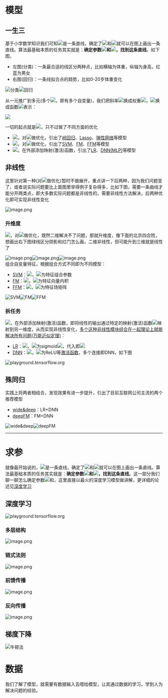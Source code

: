 # 模型
## 一生三
基于小学数学知识我们可知![](./img/378a1b3c4cc62e63c5c66edadf0ce5b4.svg)是一条直线，确定了![](./img/df976ff7fcf17d60490267d18a1e3996.svg)和![](./img/d29c2e5f4926e5b0e9a95305650f6e54.svg)就可以在图上画出一条直线。算法最基础本质的任务其实就是：**确定参数**![](./img/df976ff7fcf17d60490267d18a1e3996.svg)**和**![](./img/d29c2e5f4926e5b0e9a95305650f6e54.svg)**，找到这条直线**。如下图，

- 左图(分类)：一条最合适的线区分两种点，比如横轴为体重，纵轴为身高，红蓝为男女
- 右图(回归)：一条线拟合点的趋势，比如0-20岁体重变化

![分类](./img/1676369330319-3defa5c5-3c98-41fd-9c4b-41d72cc74ca7.png "分类")![回归](./img/1676379618273-3217bd9f-ba20-4168-8c4a-450f0f164a4b.png "回归")

从一元推广到多元(多个![](./img/712ecf7894348e92d8779c3ee87eeeb0.svg)，即有多个自变量)，我们把斜率![](./img/df976ff7fcf17d60490267d18a1e3996.svg)换成权重![](./img/c9b08ae6d9fed72562880f75720531bc.svg)，![](./img/bf98c0ddcbe9c1e535f767c78c3aa813.svg)换成函数![](./img/3818937ac554603003e6727783932e9f.svg)表示：

![](./img/dfefb01ac30516bc7009faaadab77257.svg)

一切的起点就是![](./img/95ad841d9246fc7919a80c26c217872b.svg)，只不过做了不同方面的优化

- ![](./img/0ff70ab130c5d08171396ccc7f2ff807.svg)，对![](./img/d29c2e5f4926e5b0e9a95305650f6e54.svg)做优化，引出了[岭回归](https://www.yuque.com/angsweet/machine-learning/ji-qi-xue-xi_ji-qi-xue-xi_xian-xing-mo-xing#a3929cd4)、[Lasso](https://www.yuque.com/angsweet/machine-learning/ji-qi-xue-xi_ji-qi-xue-xi_xian-xing-mo-xing#a3929cd4)、[弹性网络](https://www.yuque.com/angsweet/machine-learning/ji-qi-xue-xi_ji-qi-xue-xi_xian-xing-mo-xing#a3929cd4)等模型
- ![](./img/6b7a8100bbc5ba49c42857b40077f69b.svg)，对![](./img/f2f2ff5930e59ba7833fad13e384dcc0.svg)做优化，引出了[SVM](https://www.yuque.com/angsweet/machine-learning/ji-qi-xue-xi_ji-qi-xue-xi_zhi-chi-xiang-liang-ji)、[FM](https://www.yuque.com/angsweet/machine-learning/bcfpcs#Hyc1X)、[FFM](https://www.yuque.com/angsweet/machine-learning/bcfpcs#4JrZP)等模型
- ![](./img/20c7af7fa8f329d58045ad5a26c8496a.svg)，在外部添加映射(激活)函数，引出了[LR](https://www.yuque.com/angsweet/machine-learning/ji-qi-xue-xi_ji-qi-xue-xi_xian-xing-mo-xing#6993c24f)、[DNN(MLP)](https://www.yuque.com/angsweet/machine-learning/cugayd)等模型



## 非线性
这里针对第一种(对![](./img/d29c2e5f4926e5b0e9a95305650f6e54.svg)做优化)暂时不做展开，重点讲一下后两种，因为我们问题变了，或者说实际问题要比上面图里举得例子复杂得多，比如下图，需要一条曲线才能分开两类点，即大多数实际问题都是非线性的，需要非线性方法解决，后两种优化即可实现非线性变化

![image.png](./img/1676369342485-68644794-ac0d-4bd8-b12a-4f07b808f627.png)



### 升维度
![](./img/6b7a8100bbc5ba49c42857b40077f69b.svg)，对![](./img/f2f2ff5930e59ba7833fad13e384dcc0.svg)做优化，既然二维解决不了问题，那就升维度，像下面的北京四合院，想画出右下图绿线区分阴影和红门怎么画，二维非线性，但可能升到三维就是线性了

![image.png](./img/1676380756146-3058d463-4b3c-4077-9b42-946e6fc13024.png)![image.png](./img/1676380778273-d01d07b4-7011-4e45-804f-74ced094bdfd.png)![image.png](./img/1676380794413-2289de12-62a2-46ba-9dbf-58567f778914.png)<br />组合自变量特征，根据组合方式不同即为不同模型：

   - [SVM](https://www.yuque.com/angsweet/machine-learning/ji-qi-xue-xi_ji-qi-xue-xi_zhi-chi-xiang-liang-ji)：![](./img/71ab2106d261afd892c7cc12fbf52a6e.svg)，![](./img/9a9e98a117f4839e96cac1caae47e71b.svg)为特征组合参数
   - [FM](https://www.yuque.com/angsweet/machine-learning/bcfpcs#Hyc1X)：![](./img/c81b3213c98036c7dd5b3e55f336c97f.svg)，![](./img/a0ba7207f6a43b51bd8296613a9e2306.svg)为特征向量内积
   - [FFM](https://www.yuque.com/angsweet/machine-learning/bcfpcs#4JrZP)：![](./img/af9aaafc33b0ffb3b72250725b66cd0a.svg)，![](./img/b91fa0b63bfbb71fa154593017ba5acc.svg)为特征场矩阵

![SVM](./img/1676381589629-375cdf96-36eb-4823-a3a1-b50d432c42ac.png "SVM")![FM](./img/1676381568586-a0b40822-43c7-4bb6-b366-7eac6439caca.png "FM")![FFM](./img/1676381650000-473cd77c-7810-477c-b417-9e8941764b9b.png "FFM")

### 拆任务
![](./img/20c7af7fa8f329d58045ad5a26c8496a.svg)，在外部添加映射(激活)函数，即将线性的输出通过特定的映射(激活)函数![](./img/788df1ba344b3092def7590d1be6b4d4.svg)映射到另一维度，从而实现非线性变化，[多个这种非线性模块组合在一起理论上就能解决所有问题(万能近似定理)](https://www.yuque.com/angsweet/machine-learning/shen-du-xue-xi_shen-du-xue-xi_readme)：

   - [LR](https://www.yuque.com/angsweet/machine-learning/ji-qi-xue-xi_ji-qi-xue-xi_xian-xing-mo-xing#6993c24f)：![](./img/20c7af7fa8f329d58045ad5a26c8496a.svg)，![](./img/788df1ba344b3092def7590d1be6b4d4.svg)为sigmoid![](./img/3e9b40a6f895944da6aab573b736f77a.svg)，代入即![](./img/77d6080d3fe23fbc7edf4905e44ceed9.svg)
   - [DNN](https://www.yuque.com/angsweet/machine-learning/cugayd)：![](./img/20c7af7fa8f329d58045ad5a26c8496a.svg)，![](./img/788df1ba344b3092def7590d1be6b4d4.svg)为ReLU等[激活函数](https://www.yuque.com/angsweet/machine-learning/shen-du-xue-xi_shen-du-xue-xi_shen-du-qian-kui-wang-luo_ji-huo-han-shu)，多个连接即DNN，如下图

![playground.tensorflow.org](./img/1676427705268-a85d669f-f94b-4825-8e3f-c4ef6374e897.gif "playground.tensorflow.org")

## 殊同归
实践上将两者相结合，发现效果有进一步提升，引出了目前互联网公司主流的两个推荐模型

   - [wide&deep](https://www.yuque.com/angsweet/machine-learning/qhvt6g)：LR+DNN
   - [deepFM](https://www.yuque.com/angsweet/machine-learning/gzs4s6)：FM+DNN

![wide&deep](./img/1604474608850-b4cdfdf9-a9e9-4474-acc1-7d7edf769d83.jpeg "wide&deep")![deepFM](./img/1608262322635-4cb26645-06c4-4fb0-ac7d-47db98a3e102.jpeg "deepFM")

---


# 求参
就像最开始说的，![](./img/378a1b3c4cc62e63c5c66edadf0ce5b4.svg)是一条直线，确定了![](./img/df976ff7fcf17d60490267d18a1e3996.svg)和![](./img/d29c2e5f4926e5b0e9a95305650f6e54.svg)就可以在图上画出一条直线。算法最基础本质的任务其实就是：**确定参数**![](./img/df976ff7fcf17d60490267d18a1e3996.svg)**和**![](./img/d29c2e5f4926e5b0e9a95305650f6e54.svg)**，找到这条直线**。这一部分我们聊一聊怎么确定参数![](./img/df976ff7fcf17d60490267d18a1e3996.svg)和，这里直接以最火的深度学习模型做讲解，更详细的论述见[深度学习](https://www.yuque.com/angsweet/machine-learning/shen-du-xue-xi_shen-du-xue-xi_readme)

## 深度学习
![playground.tensorflow.org](./img/1676427705268-a85d669f-f94b-4825-8e3f-c4ef6374e897.gif "playground.tensorflow.org")
### 多层结构
![image.png](./img/1688613920350-acaab5d5-c0e7-4bb5-b2e0-6cd9579edf92.png)
### 链式法则

![image.png](./img/1688613803290-31109511-e2a4-48cb-91e8-3460d7ca5246.png)

### 前馈传播
![image.png](./img/1688613854908-187abf22-0359-45e8-913e-124dbcaefba1.png)
### 反向传播
![image.png](./img/1688613873983-31cd0e66-6be5-479f-8b48-ad43cdf4fca9.png)
## 梯度下降

![牛顿法](./img/1676864647030-f4d913eb-13ac-442c-9c93-66e9d1af7b28.gif "牛顿法")



# 数据

我们了解了模型，就需要有数据输入去喂给模型，让其通过数据的学习，学到人为解决问题的经验。

